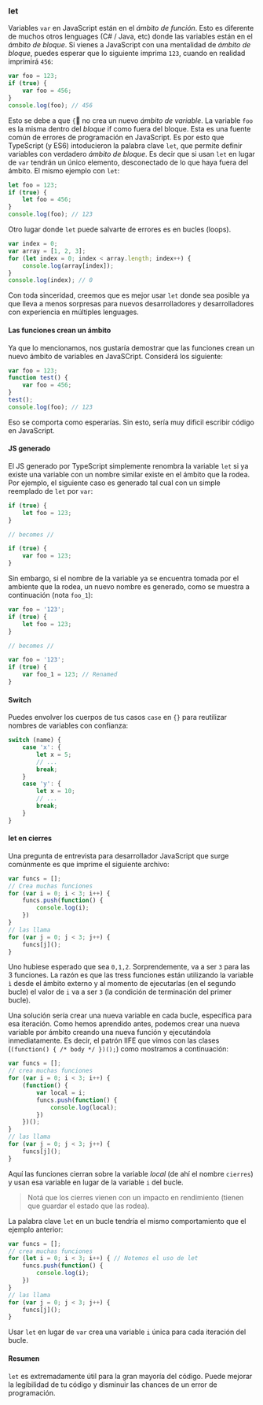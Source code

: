 ### let

Variables `var` en JavaScript están en el *ámbito de función*. Esto es diferente de muchos otros lenguages (C# / Java, etc) donde las variables están en el *ámbito de bloque*. Si vienes a JavaScript con una mentalidad de *ámbito de bloque*, puedes esperar que lo siguiente imprima `123`, cuando en realidad imprimirá `456`:

```ts
var foo = 123;
if (true) {
    var foo = 456;
}
console.log(foo); // 456
```
Esto se debe a que `{` no crea un nuevo *ámbito de variable*. La variable `foo` es la misma dentro del *bloque* if como fuera del bloque. Esta es una fuente común de errores de programación en JavaScript. Es por esto que TypeScript (y ES6) intoducieron la palabra clave `let`, que permite definir variables con verdadero *ámbito de bloque*. Es decir que si usan `let` en lugar de `var` tendrán un único elemento, desconectado de lo que haya fuera del ámbito. El mismo ejemplo con `let`:

```ts
let foo = 123;
if (true) {
    let foo = 456;
}
console.log(foo); // 123
```

Otro lugar donde `let` puede salvarte de errores es en bucles (loops).
```ts
var index = 0;
var array = [1, 2, 3];
for (let index = 0; index < array.length; index++) {
    console.log(array[index]);
}
console.log(index); // 0
```
Con toda sinceridad, creemos que es mejor usar `let` donde sea posible ya que lleva a menos sorpresas para nuevos desarrolladores y desarrolladores con experiencia en múltiples lenguages.

#### Las funciones crean un ámbito
Ya que lo mencionamos, nos gustaría demostrar que las funciones crean un nuevo ámbito de variables en JavaSCript. Considerá los siguiente:

```ts
var foo = 123;
function test() {
    var foo = 456;
}
test();
console.log(foo); // 123
```
Eso se comporta como esperarías. Sin esto, sería muy dificil escribir código en JavaScript.

#### JS generado
El JS generado por TypeScript simplemente renombra la variable `let` si ya existe una variable con un nombre similar existe en el ámbito que la rodea. Por ejemplo, el siguiente caso es generado tal cual con un simple reemplado de `let` por `var`: 

```ts
if (true) {
    let foo = 123;
}

// becomes //

if (true) {
    var foo = 123;
}
```
Sin embargo, si el nombre de la variable ya se encuentra tomada por el ambiente que la rodea, un nuevo nombre es generado, como se muestra a continuación (nota `foo_1`):

```ts
var foo = '123';
if (true) {
    let foo = 123;
}

// becomes //

var foo = '123';
if (true) {
    var foo_1 = 123; // Renamed
}
```

#### Switch
Puedes envolver los cuerpos de tus casos `case` en `{}` para reutilizar nombres de variables con confianza:

```ts
switch (name) {
    case 'x': {
        let x = 5;
        // ...
        break;
    }
    case 'y': {
        let x = 10;
        // ...
        break;
    }
}
```

#### let en cierres
Una pregunta de entrevista para desarrollador JavaScript que surge comúnmente es que imprime el siguiente archivo:

```ts
var funcs = [];
// Crea muchas funciones
for (var i = 0; i < 3; i++) {
    funcs.push(function() {
        console.log(i);
    })
}
// las llama
for (var j = 0; j < 3; j++) {
    funcs[j]();
}
```
Uno hubiese esperado que sea `0,1,2`. Sorprendemente, va a ser `3` para las 3 funciones. La razón es que las tress funciones están utilizando la variable `ì` desde el ámbito externo y al momento de ejecutarlas (en el segundo bucle) el valor de `i` va a ser `3` (la condición de terminación del primer bucle).

Una solución sería crear una nueva variable en cada bucle, específica para esa iteración. Como hemos aprendido antes, podemos crear una nueva variable por ámbito creando una nueva función y ejecutándola inmediatamente. Es decir, el patrón IIFE que vimos con las clases (`(function() { /* body */ })();`) como mostramos a continuación:

```ts
var funcs = [];
// crea muchas funciones
for (var i = 0; i < 3; i++) {
    (function() {
        var local = i;
        funcs.push(function() {
            console.log(local);
        })
    })();
}
// las llama
for (var j = 0; j < 3; j++) {
    funcs[j]();
}
```
Aquí las funciones cierran sobre la variable *local* (de ahí el nombre `cierres`) y usan esa variable en lugar de la variable `i` del bucle.

> Notá que los cierres vienen con un impacto en rendimiento (tienen que guardar el estado que las rodea).

La palabra clave `let` en un bucle tendría el mismo comportamiento que el ejemplo anterior:

```ts
var funcs = [];
// crea muchas funciones
for (let i = 0; i < 3; i++) { // Notemos el uso de let
    funcs.push(function() {
        console.log(i);
    })
}
// las llama
for (var j = 0; j < 3; j++) {
    funcs[j]();
}
```

Usar `let` en lugar de `var` crea una variable `i` única para cada iteración del bucle.

#### Resumen
`let` es extremadamente útil para la gran mayoría del código. Puede mejorar la legibilidad de tu código y disminuir las chances de un error de programación.

[](https://github.com/olov/defs/blob/master/loop-closures.md)
